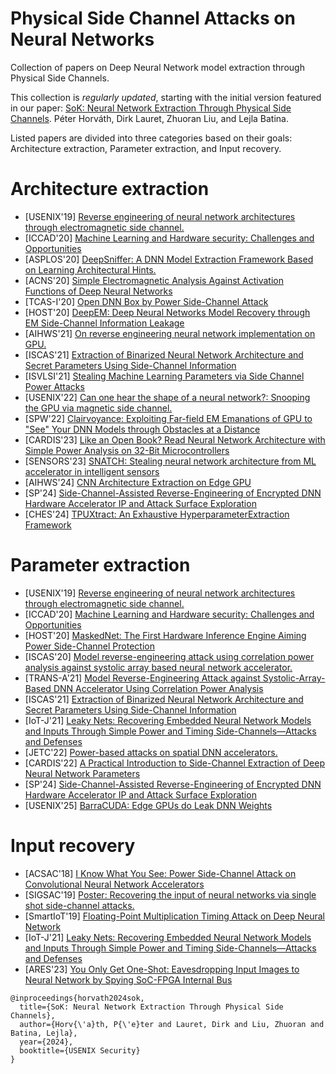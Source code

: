 # Physical Side Channel Attacks on Neural Networks
Collection of papers on Deep Neural Network model extraction through Physical Side Channels. 

This collection is *regularly updated*, starting with the initial version featured in our paper: [SoK: Neural Network Extraction Through Physical Side Channels](https://www.usenix.org/conference/usenixsecurity24/presentation/horvath). Péter Horváth, Dirk Lauret, Zhuoran Liu, and Lejla Batina. 

Listed papers are divided into three categories based on their goals: Architecture extraction, Parameter extraction, and Input recovery.

# Architecture extraction
- [USENIX'19] [Reverse engineering of neural network architectures through electromagnetic side channel.](https://www.usenix.org/conference/usenixsecurity19/presentation/batina)
- [ICCAD'20] [Machine Learning and Hardware security: Challenges and Opportunities](https://ieeexplore.ieee.org/document/9256522)
- [ASPLOS'20] [DeepSniffer: A DNN Model Extraction Framework Based on Learning Architectural Hints.](https://dl.acm.org/doi/10.1145/3373376.3378460) 
- [ACNS'20] [Simple Electromagnetic Analysis Against Activation Functions of Deep Neural Networks](https://link.springer.com/chapter/10.1007/978-3-030-61638-0_11)
- [TCAS-I'20] [Open DNN Box by Power Side-Channel Attack](https://ieeexplore.ieee.org/stamp/stamp.jsp?arnumber=9000972)
- [HOST'20] [DeepEM: Deep Neural Networks Model Recovery through EM Side-Channel Information Leakage](https://ieeexplore.ieee.org/document/9300274)
- [AIHWS'21] [On reverse engineering neural network implementation on GPU.](https://eprint.iacr.org/2021/720)
- [ISCAS'21] [Extraction of Binarized Neural Network Architecture and Secret Parameters Using Side-Channel Information](https://ieeexplore.ieee.org/document/9401626)
- [ISVLSI'21] [Stealing Machine Learning Parameters via Side Channel Power Attacks](https://ieeexplore.ieee.org/document/9516772)
- [USENIX'22] [Can one hear the shape of a neural network?: Snooping the GPU via magnetic side channel.](https://www.usenix.org/conference/usenixsecurity22/presentation/maia)
- [SPW'22] [Clairvoyance: Exploiting Far-field EM Emanations of GPU to "See" Your DNN Models through Obstacles at a Distance](https://ieeexplore.ieee.org/document/9833894)
- [CARDIS'23] [Like an Open Book? Read Neural Network Architecture with Simple Power Analysis on 32-Bit Microcontrollers](https://link.springer.com/chapter/10.1007/978-3-031-54409-5_13)
- [SENSORS'23] [SNATCH: Stealing neural network architecture from ML accelerator in intelligent sensors](https://ieeexplore.ieee.org/document/10324872)
- [AIHWS'24] [CNN Architecture Extraction on Edge GPU](https://link.springer.com/chapter/10.1007/978-3-031-61486-6_10)
- [SP'24] [Side-Channel-Assisted Reverse-Engineering of Encrypted DNN Hardware Accelerator IP and Attack Surface Exploration](https://www.computer.org/csdl/proceedings-article/sp/2024/313000a001/1RjE9FWOWsw)
- [CHES'24] [TPUXtract: An Exhaustive HyperparameterExtraction Framework](https://tches.iacr.org/index.php/TCHES/article/view/11923/11782)
# Parameter extraction
- [USENIX'19] [Reverse engineering of neural network architectures through electromagnetic side channel.](https://www.usenix.org/conference/usenixsecurity19/presentation/batina)
- [ICCAD'20] [Machine Learning and Hardware security: Challenges and Opportunities](https://ieeexplore.ieee.org/document/9256522)
- [HOST'20] [MaskedNet: The First Hardware Inference Engine Aiming Power Side-Channel Protection](https://www.computer.org/csdl/proceedings-article/host/2020/09300276/1pQJ1p6cl0c)
- [ISCAS'20] [Model reverse-engineering attack using correlation power analysis against systolic array based neural network accelerator.](https://ieeexplore.ieee.org/document/9180580)
- [TRANS-A'21] [Model Reverse-Engineering Attack against Systolic-Array-Based DNN Accelerator Using Correlation Power Analysis](https://www.jstage.jst.go.jp/article/transfun/E104.A/1/E104.A_2020CIP0024/_article/-char/ja/)
- [ISCAS'21] [Extraction of Binarized Neural Network Architecture and Secret Parameters Using Side-Channel Information](https://ieeexplore.ieee.org/document/9401626)
- [IoT-J'21] [Leaky Nets: Recovering Embedded Neural Network Models and Inputs Through Simple Power and Timing Side-Channels—Attacks and Defenses](https://ieeexplore.ieee.org/stamp/stamp.jsp?arnumber=9360858)
- [JETC'22] [Power-based attacks on spatial DNN accelerators.](https://dl.acm.org/doi/10.1145/3491219)
- [CARDIS'22] [A Practical Introduction to Side-Channel Extraction of Deep Neural Network Parameters](https://link.springer.com/chapter/10.1007/978-3-031-25319-5_3)
- [SP'24] [Side-Channel-Assisted Reverse-Engineering of Encrypted DNN Hardware Accelerator IP and Attack Surface Exploration](https://www.computer.org/csdl/proceedings-article/sp/2024/313000a001/1RjE9FWOWsw)
- [USENIX'25] [BarraCUDA: Edge GPUs do Leak DNN Weights](https://arxiv.org/abs/2312.07783)

# Input recovery
- [ACSAC'18] [I Know What You See: Power Side-Channel Attack on Convolutional Neural Network Accelerators](https://dl.acm.org/doi/10.1145/3274694.3274696)
- [SIGSAC'19] [Poster: Recovering the input of neural networks via single shot side-channel attacks.](https://dl.acm.org/doi/10.1145/3319535.3363280)
- [SmartIoT'19] [Floating-Point Multiplication Timing Attack on Deep Neural Network](https://ieeexplore.ieee.org/document/8896403)
- [IoT-J'21] [Leaky Nets: Recovering Embedded Neural Network Models and Inputs Through Simple Power and Timing Side-Channels—Attacks and Defenses](https://ieeexplore.ieee.org/stamp/stamp.jsp?arnumber=9360858)
- [ARES'23] [You Only Get One-Shot: Eavesdropping Input Images to Neural Network by Spying SoC-FPGA Internal Bus](https://dl.acm.org/doi/abs/10.1145/3600160.3600189)


```
@inproceedings{horvath2024sok,
  title={SoK: Neural Network Extraction Through Physical Side Channels},
  author={Horv{\'a}th, P{\'e}ter and Lauret, Dirk and Liu, Zhuoran and Batina, Lejla},
  year={2024},
  booktitle={USENIX Security}
}
```


